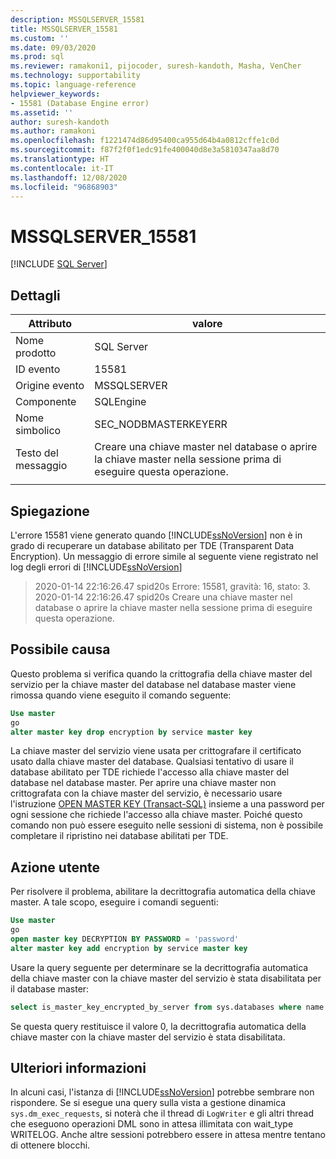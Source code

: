 ```yaml
---
description: MSSQLSERVER_15581
title: MSSQLSERVER_15581
ms.custom: ''
ms.date: 09/03/2020
ms.prod: sql
ms.reviewer: ramakoni1, pijocoder, suresh-kandoth, Masha, VenCher
ms.technology: supportability
ms.topic: language-reference
helpviewer_keywords:
- 15581 (Database Engine error)
ms.assetid: ''
author: suresh-kandoth
ms.author: ramakoni
ms.openlocfilehash: f1221474d86d95400ca955d64b4a0812cffe1c0d
ms.sourcegitcommit: f87f2f0f1edc91fe400040d8e3a5810347aa8d70
ms.translationtype: HT
ms.contentlocale: it-IT
ms.lasthandoff: 12/08/2020
ms.locfileid: "96868903"
---
```

# <a name="mssqlserver_15581"></a>MSSQLSERVER_15581
 [!INCLUDE [SQL Server](../../includes/applies-to-version/sqlserver.md)]

## <a name="details"></a>Dettagli

|Attributo|valore|
|---|---|
|Nome prodotto|SQL Server|
|ID evento|15581|
|Origine evento|MSSQLSERVER|
|Componente|SQLEngine|
|Nome simbolico|SEC_NODBMASTERKEYERR|
|Testo del messaggio|Creare una chiave master nel database o aprire la chiave master nella sessione prima di eseguire questa operazione.|
||

## <a name="explanation"></a>Spiegazione

L'errore 15581 viene generato quando [!INCLUDE[ssNoVersion](../../includes/ssnoversion-md.md)] non è in grado di recuperare un database abilitato per TDE (Transparent Data Encryption). Un messaggio di errore simile al seguente viene registrato nel log degli errori di [!INCLUDE[ssNoVersion](../../includes/ssnoversion-md.md)]

> 2020-01-14 22:16:26.47 spid20s Errore: 15581, gravità: 16, stato: 3.  
2020-01-14 22:16:26.47 spid20s Creare una chiave master nel database o aprire la chiave master nella sessione prima di eseguire questa operazione.

## <a name="possible-cause"></a>Possibile causa

Questo problema si verifica quando la crittografia della chiave master del servizio per la chiave master del database nel database master viene rimossa quando viene eseguito il comando seguente:

```sql
Use master
go
alter master key drop encryption by service master key
```

La chiave master del servizio viene usata per crittografare il certificato usato dalla chiave master del database. Qualsiasi tentativo di usare il database abilitato per TDE richiede l'accesso alla chiave master del database nel database master. Per aprire una chiave master non crittografata con la chiave master del servizio, è necessario usare l'istruzione [OPEN MASTER KEY (Transact-SQL)](/sql/t-sql/statements/open-master-key-transact-sql) insieme a una password per ogni sessione che richiede l'accesso alla chiave master. Poiché questo comando non può essere eseguito nelle sessioni di sistema, non è possibile completare il ripristino nei database abilitati per TDE.

## <a name="user-action"></a>Azione utente

Per risolvere il problema, abilitare la decrittografia automatica della chiave master. A tale scopo, eseguire i comandi seguenti:

```sql
Use master
go
open master key DECRYPTION BY PASSWORD = 'password'
alter master key add encryption by service master key
```

Usare la query seguente per determinare se la decrittografia automatica della chiave master con la chiave master del servizio è stata disabilitata per il database master:

```sql
select is_master_key_encrypted_by_server from sys.databases where name = 'master'
```

Se questa query restituisce il valore 0, la decrittografia automatica della chiave master con la chiave master del servizio è stata disabilitata.

## <a name="more-information"></a>Ulteriori informazioni

In alcuni casi, l'istanza di [!INCLUDE[ssNoVersion](../../includes/ssnoversion-md.md)] potrebbe sembrare non rispondere. Se si esegue una query sulla vista a gestione dinamica `sys.dm_exec_requests`, si noterà che il thread di `LogWriter` e gli altri thread che eseguono operazioni DML sono in attesa illimitata con wait_type WRITELOG. Anche altre sessioni potrebbero essere in attesa mentre tentano di ottenere blocchi.
